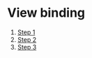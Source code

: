 # View binding
 1. [Step 1](https://github.com/RenatSayf/AndroidCheatSheet/blob/master/app/build.gradle#:~:text=TODO%20VIewBinding%20Step%201)
 2. [Step 2](https://github.com/RenatSayf/AndroidCheatSheet/blob/master/app/src/main/java/com/renatsayf/androidcheatsheet/ui/home/ReadmeFragment.kt#:~:text=TODO%20VIewBinding%20Step%202)
 3. [Step 3](https://github.com/RenatSayf/AndroidCheatSheet/blob/master/app/src/main/java/com/renatsayf/androidcheatsheet/ui/home/ReadmeFragment.kt#:~:text=TODO%20VIewBinding%20Step%203%20%2D%20Done)
